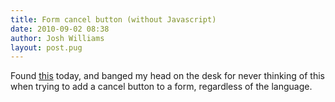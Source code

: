 ```yaml
---
title: Form cancel button (without Javascript)
date: 2010-09-02 08:38
author: Josh Williams
layout: post.pug
---
```

Found [this](http://rubypond.com/blog/capturing-a-form-cancel) today, and
banged my head on the desk for never thinking of this when trying to add a
cancel button to a form, regardless of the language.
